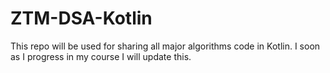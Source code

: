 # ZTM-DSA-Kotlin

This repo will be used for sharing all major algorithms code in Kotlin.
I soon as I progress in my course I will update this.
